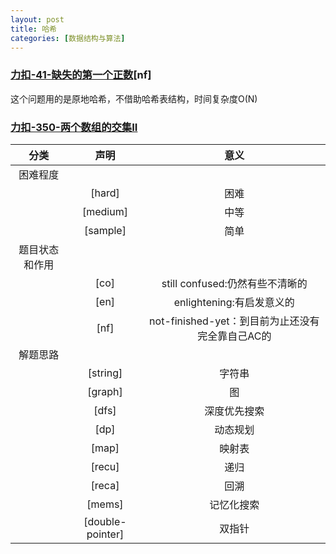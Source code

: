 ```yaml
---
layout: post
title: 哈希
categories: [数据结构与算法]
---
```


### [力扣-41-缺失的第一个正数](https://leetcode-cn.com/problems/first-missing-positive/)[nf]
这个问题用的是原地哈希，不借助哈希表结构，时间复杂度O(N)

### [力扣-350-两个数组的交集II](https://leetcode-cn.com/problems/intersection-of-two-arrays-ii/)


|分类|声明|意义|
|:-:|:-:|:-:|
|困难程度|||
||[hard]|困难|
||[medium]|中等|
||[sample]|简单|
|题目状态和作用|||
||[co]|still confused:仍然有些不清晰的|
||[en]|enlightening:有启发意义的|
||[nf]|not-finished-yet：到目前为止还没有完全靠自己AC的|
|解题思路|||
||[string]|字符串|
||[graph]|图|
||[dfs]|深度优先搜索|
||[dp]|动态规划|
||[map]|映射表|
||[recu]|递归|
||[reca]|回溯|
||[mems]|记忆化搜索|
||[double-pointer]|双指针|